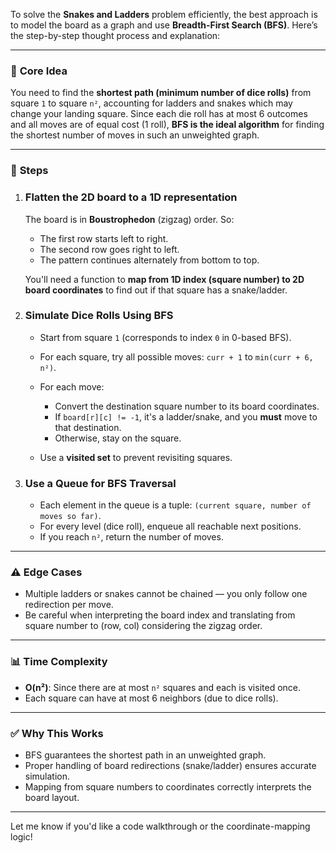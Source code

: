 To solve the **Snakes and Ladders** problem efficiently, the best approach is to model the board as a graph and use **Breadth-First Search (BFS)**. Here’s the step-by-step thought process and explanation:

---

### 🧠 **Core Idea**

You need to find the **shortest path (minimum number of dice rolls)** from square `1` to square `n²`, accounting for ladders and snakes which may change your landing square. Since each die roll has at most 6 outcomes and all moves are of equal cost (1 roll), **BFS is the ideal algorithm** for finding the shortest number of moves in such an unweighted graph.

---

### 🔄 **Steps**

1. ### **Flatten the 2D board to a 1D representation**

   The board is in **Boustrophedon** (zigzag) order. So:

   * The first row starts left to right.
   * The second row goes right to left.
   * The pattern continues alternately from bottom to top.

   You'll need a function to **map from 1D index (square number) to 2D board coordinates** to find out if that square has a snake/ladder.

2. ### **Simulate Dice Rolls Using BFS**

   * Start from square `1` (corresponds to index `0` in 0-based BFS).
   * For each square, try all possible moves: `curr + 1` to `min(curr + 6, n²)`.
   * For each move:

     * Convert the destination square number to its board coordinates.
     * If `board[r][c] != -1`, it's a ladder/snake, and you **must** move to that destination.
     * Otherwise, stay on the square.
   * Use a **visited set** to prevent revisiting squares.

3. ### **Use a Queue for BFS Traversal**

   * Each element in the queue is a tuple: `(current square, number of moves so far)`.
   * For every level (dice roll), enqueue all reachable next positions.
   * If you reach `n²`, return the number of moves.

---

### ⚠️ **Edge Cases**

* Multiple ladders or snakes cannot be chained — you only follow one redirection per move.
* Be careful when interpreting the board index and translating from square number to (row, col) considering the zigzag order.

---

### 📊 **Time Complexity**

* **O(n²)**: Since there are at most `n²` squares and each is visited once.
* Each square can have at most 6 neighbors (due to dice rolls).

---

### ✅ **Why This Works**

* BFS guarantees the shortest path in an unweighted graph.
* Proper handling of board redirections (snake/ladder) ensures accurate simulation.
* Mapping from square numbers to coordinates correctly interprets the board layout.

---

Let me know if you'd like a code walkthrough or the coordinate-mapping logic!
